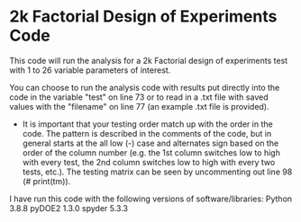 # 2k Factorial Design of Experiments Code
This code will run the analysis for a 2k Factorial design of experiments test with 1 to 26 variable parameters of interest.

You can choose to run the analysis code with results put directly into the code in the variable "test" on line 73 or to read in a .txt file with saved values with the "filename" on line 77 (an example .txt file is provided).

* It is important that your testing order match up with the order in the code. The pattern is described in the comments of the code, but in general starts at the all low (-) case and alternates sign based on the order of the column number (e.g. the 1st column switches low to high with every test, the 2nd column switches low to high with every two tests, etc.). The testing matrix can be seen by uncommenting out line 98 (# print(tm)).

I have run this code with the following versions of software/libraries:
  Python	  3.8.8
  pyDOE2    1.3.0
  spyder    5.3.3
